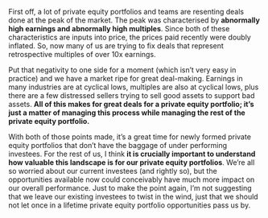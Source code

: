 <p>First off, a lot of private equity portfolios and teams are resenting deals done at the peak of the market. The peak was characterised by <strong>abnormally high earnings and abnormally high multiples</strong>. Since both of these characteristics are inputs into price, the prices paid recently were doubly inflated. So, now many of us are trying to fix deals that represent retrospective multiples of over 10x earnings.</p><p>Put that negativity to one side for a moment (which isn&#8217;t very easy in practice) and we have a market ripe for great deal-making. Earnings in many industries are at cyclical lows, multiples are also at cyclical lows, plus there are a few distressed sellers trying to sell good assets to support bad assets. <strong>All of this makes for great deals for a private equity portfolio; it&#8217;s just a matter of managing this process while managing the rest of the private equity portfolio.</strong></p><p>With both of those points made, it&#8217;s a great time for newly formed private equity portfolios that don&#8217;t have the baggage of under performing investees. For the rest of us, I think <strong>it is crucially important to understand how valuable this landscape is for our private equity portfolios</strong>. We&#8217;re all so worried about our current investees (and rightly so), but the opportunities available now could conceivably have much more impact on our overall performance. Just to make the point again, I&#8217;m not suggesting that we leave our existing investees to twist in the wind, just that we should not let once in a lifetime private equity portfolio opportunities pass us by.</p>

